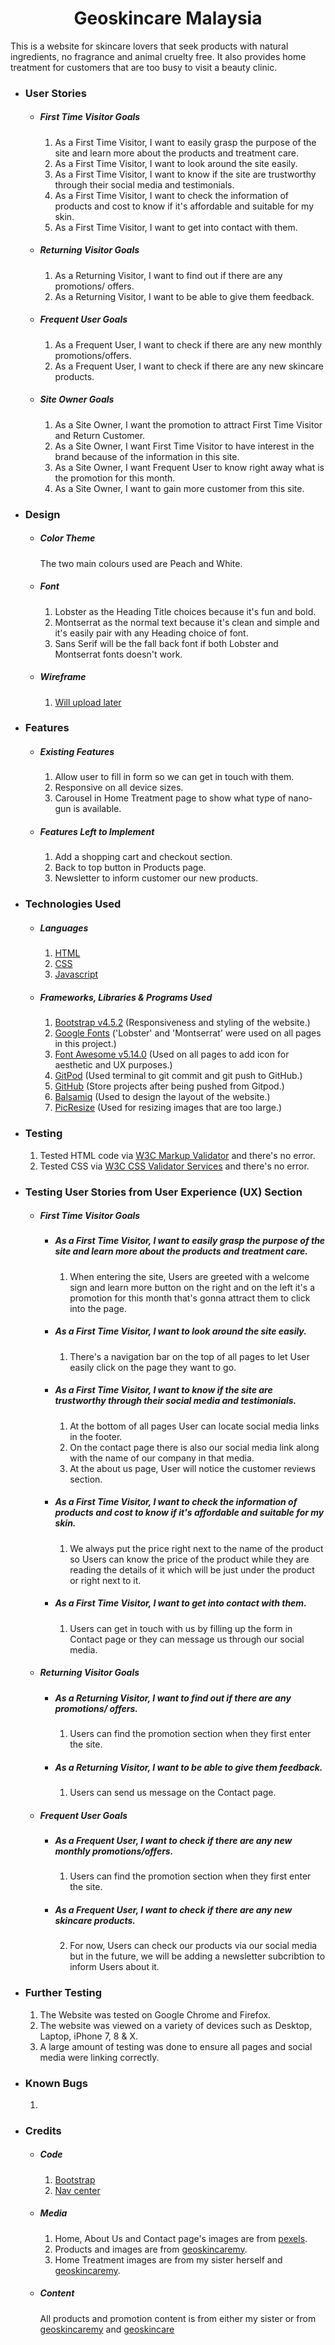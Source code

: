 <h1 align="center">Geoskincare Malaysia</h1>

This is a website for skincare lovers that seek products with natural ingredients, no fragrance and animal cruelty free.
It also provides home treatment for customers that are too busy to visit a beauty clinic.

- ### User Stories

   - ##### First Time Visitor Goals

      1. As a First Time Visitor, I want to easily grasp the purpose of the site and learn more about the products and treatment care.
      2. As a First Time Visitor, I want to look around the site easily.
      3. As a First Time Visitor, I want to know if the site are trustworthy through their social media and testimonials.
      4. As a First Time Visitor, I want to check the information of products and cost to know if it's affordable and suitable for my skin.
      5. As a First Time Visitor, I want to get into contact with them.

   - ##### Returning Visitor Goals

      1. As a Returning Visitor, I want to find out if there are any promotions/ offers.
      2. As a Returning Visitor, I want to be able to give them feedback.   

   - ##### Frequent User Goals

       1. As a Frequent User, I want to check if there are any new monthly promotions/offers.
       2. As a Frequent User, I want to check if there are any new skincare products.

   - ##### Site Owner Goals 
       
       1. As a Site Owner, I want the promotion to attract First Time Visitor and Return Customer.
       2. As a Site Owner, I want First Time Visitor to have interest in the brand because of the information in this site.
       3. As a Site Owner, I want Frequent User to know right away what is the promotion for this month.
       4. As a Site Owner, I want to gain more customer from this site.

- ### Design

   - ##### Color Theme

      The two main colours used are Peach and White.

   - ##### Font

      1. Lobster as the Heading Title choices because it's fun and bold.
      2. Montserrat as the normal text because it's clean and simple and it's easily pair with any Heading choice of font.
      3. Sans Serif will be the fall back font if both Lobster and Montserrat fonts doesn't work.

   - ##### Wireframe

      1. [Will upload later](https://link)

- ### Features

   - ##### Existing Features

      1. Allow user to fill in form so we can get in touch with them.
      2. Responsive on all device sizes.
      3. Carousel in Home Treatment page to show what type of nano-gun is available.

   - ##### Features Left to Implement
      
      1. Add a shopping cart and checkout section.
      2. Back to top button in Products page.
      3. Newsletter to inform customer our new products.

- ### Technologies Used

   - ##### Languages

      1. [HTML](https://en.wikipedia.org/wiki/HTML)
      2. [CSS](https://en.wikipedia.org/wiki/CSS)
      3. [Javascript](https://en.wikipedia.org/wiki/JavaScript)

   - ##### Frameworks, Libraries & Programs Used

      1. [Bootstrap v4.5.2](https://getbootstrap.com/) (Responsiveness and styling of the website.)
      2. [Google Fonts](https://fonts.google.com/) ('Lobster' and 'Montserrat' were used on all pages in this project.)
      3. [Font Awesome v5.14.0](https://fontawesome.com/) (Used on all pages to add icon for aesthetic and UX purposes.)
      4. [GitPod](https://www.gitpod.io/) (Used terminal to git commit and git push to GitHub.)
      5. [GitHub](https://github.com/) (Store projects after being pushed from Gitpod.)
      6. [Balsamiq](https://balsamiq.com/) (Used to design the layout of the website.)
      7. [PicResize](https://picresize.com/) (Used for resizing images that are too large.)

- ### Testing

     1. Tested HTML code via [W3C Markup Validator](https://validator.w3.org/) and there's no error.
     2. Tested CSS via [W3C CSS Validator Services](https://jigsaw.w3.org/css-validator/) and there's no error.

- ### Testing User Stories from User Experience (UX) Section

   - ##### First Time Visitor Goals 

     - ##### As a First Time Visitor, I want to easily grasp the purpose of the site and learn more about the products and treatment care.
       1. When entering the site, Users are greeted with a welcome sign and learn more button on the right and on the left it's a promotion for this month that's gonna attract them to click into the page.
     - ##### As a First Time Visitor, I want to look around the site easily.
       1. There's a navigation bar on the top of all pages to let User easily click on the page they want to go.
     - ##### As a First Time Visitor, I want to know if the site are trustworthy through their social media and testimonials.              
       1. At the bottom of all pages User can locate social media links in the footer.
       2. On the contact page there is also our social media link along with the name of our company in that media.
       3. At the about us page, User will notice the customer reviews section.
     - ##### As a First Time Visitor, I want to check the information of products and cost to know if it's affordable and suitable for my skin.
       1. We always put the price right next to the name of the product so Users can know the price of the product while they are reading the details of it which will be just under the product or right next to it.
     - ##### As a First Time Visitor, I want to get into contact with them.
       1. Users can get in touch with us by filling up the form in Contact page or they can message us through our social media.

   - ##### Returning Visitor Goals

     - ##### As a Returning Visitor, I want to find out if there are any promotions/ offers.
       1. Users can find the promotion section when they first enter the site.
     - ##### As a Returning Visitor, I want to be able to give them feedback.   
       1. Users can send us message on the Contact page. 

   - ##### Frequent User Goals 

     - ##### As a Frequent User, I want to check if there are any new monthly promotions/offers.
       1. Users can find the promotion section when they first enter the site.
     - ##### As a Frequent User, I want to check if there are any new skincare products.
       2. For now, Users can check our products via our social media but in the future, we will be adding a newsletter subcribtion to inform Users about it. 

- ### Further Testing

     1. The Website was tested on Google Chrome and Firefox.
     2. The website was viewed on a variety of devices such as Desktop, Laptop, iPhone 7, 8 & X.
     3. A large amount of testing was done to ensure all pages and social media were linking correctly.

- ### Known Bugs
     1. 

- ### Credits

   - ##### Code
      
      1. [Bootstrap](https://getbootstrap.com/)
      2. [Nav center](https://www.codeply.com/go/qhaBrcWp3v)

   - ##### Media

      1. Home, About Us and Contact page's images are from [pexels](https://https://www.pexels.com/).
      2. Products and images are from [geoskincaremy](https://www.geoskincare.com.my/).
      3. Home Treatment images are from my sister herself and [geoskincaremy](https://www.geoskincare.com.my/). 

   - ##### Content
    
      All products and promotion content is from either my sister or from [geoskincaremy](https://www.geoskincare.com.my/) and [geoskincare](https://www.geoskincare.com/)     